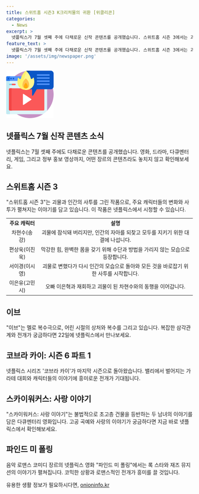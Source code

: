 ```yaml
---
title: 스위트홈 시즌3 K크리처물의 귀환 [위클리콘]
categories:
  - News
excerpt: >
  넷플릭스가 7월 셋째 주에 다채로운 신작 콘텐츠를 공개했습니다. 스위트홈 시즌 3에서는 괴물과 인간의 사투가 이어지고, 이브는 멜로 복수극으로 전개됩니다. 코브라 카이: 시즌 6 파트 1은 가라테 챔피언십을 준비하는 이야기이며, 스카이워커스: 사랑 이야기는 초고층 건물을 등반하는 이들의 이야기를 다룹니다. 또한, 파인드 미 폴링은 음악 로맨스 코미디 장르의 영화로 새로운 이야기를 제공합니다. 넷플릭스에서 지금 시청 가능합니다.
feature_text: >
  넷플릭스가 7월 셋째 주에 다채로운 신작 콘텐츠를 공개했습니다. 스위트홈 시즌 3에서는 괴물과 인간의 사투가 이어지고, 이브는 멜로 복수극으로 전개됩니다. 코브라 카이: 시즌 6 파트 1은 가라테 챔피언십을 준비하는 이야기이며, 스카이워커스: 사랑 이야기는 초고층 건물을 등반하는 이들의 이야기를 다룹니다. 또한, 파인드 미 폴링은 음악 로맨스 코미디 장르의 영화로 새로운 이야기를 제공합니다. 넷플릭스에서 지금 시청 가능합니다.
image: '/assets/img/newspaper.png'
---
```


<p><img src="/assets/img/news.png" alt="rentncar 속보" /></p>

<h2 data-ke-size="size26">넷플릭스 7월 신작 콘텐츠 소식</h2>

<p data-ke-size="size16">넷플릭스는 7월 셋째 주에도 다채로운 콘텐츠를 공개했습니다. 영화, 드라마, 다큐멘터리, 게임, 그리고 정부 홍보 영상까지, 어떤 장르의 콘텐츠라도 놓치지 않고 확인해보세요. </p>

<h2 data-ke-size="size26">스위트홈 시즌 3</h2>

<p data-ke-size="size16">"스위트홈 시즌 3"는 괴물과 인간의 사투를 그린 작품으로, 주요 캐릭터들의 변화와 사투가 펼쳐지는 이야기를 담고 있습니다. 이 작품은 넷플릭스에서 시청할 수 있습니다.</p>

<table>
    <tr>
        <td style="text-align: center; height: 17px;"><b>주요 캐릭터</b></td>
        <td style="text-align: center; height: 17px;"><b>설명</b></td>
    </tr>
    <tr>
        <td style="text-align: center; height: 17px;">차현수(송강)</td>
        <td style="text-align: center; height: 17px;">괴물에 잠식돼 버리지만, 인간의 자아를 되찾고 모두를 지키기 위한 대결에 나섭니다.</td>
    </tr>
    <tr>
        <td style="text-align: center; height: 17px;">편상욱(이진욱)</td>
        <td style="text-align: center; height: 17px;">막강한 힘, 완벽한 몸을 갖기 위해 수단과 방법을 가리지 않는 모습으로 등장합니다.</td>
    </tr>
    <tr>
        <td style="text-align: center; height: 17px;">서이경(이시영)</td>
        <td style="text-align: center; height: 17px;">괴물로 변했다가 다시 인간의 모습으로 돌아와 모든 것을 바로잡기 위한 사투를 시작합니다.</td>
    </tr>
    <tr>
        <td style="text-align: center; height: 17px;">이은유(고민시)</td>
        <td style="text-align: center; height: 17px;">오빠 이은혁과 재회하고 괴물이 된 차현수와의 동행을 이어갑니다.</td>
    </tr>
</table>

<h2 data-ke-size="size26">이브</h2>

<p data-ke-size="size16">"이브"는 멜로 복수극으로, 어린 시절의 상처와 복수를 그리고 있습니다. 복잡한 삼각관계와 전개가 궁금하다면 22일에 넷플릭스에서 만나보세요.</p>

<h2 data-ke-size="size26">코브라 카이: 시즌 6 파트 1</h2>

<p data-ke-size="size16">넷플릭스 시리즈 '코브라 카이'가 마지막 시즌으로 돌아왔습니다. 밸리에서 벌어지는 가라테 대회와 캐릭터들의 이야기에 흥미로운 전개가 기대됩니다.</p>

<h2 data-ke-size="size26">스카이워커스: 사랑 이야기</h2>

<p data-ke-size="size16">"스카이워커스: 사랑 이야기"는 불법적으로 초고층 건물을 등반하는 두 남녀의 이야기를 담은 다큐멘터리 영화입니다. 고공 곡예와 사랑의 이야기가 궁금하다면 지금 바로 넷플릭스에서 확인해보세요.</p>

<h2 data-ke-size="size26">파인드 미 폴링</h2>

<p data-ke-size="size16">음악 로맨스 코미디 장르의 넷플릭스 영화 "파인드 미 폴링"에서는 록 스타와 재즈 뮤지션의 이야기가 펼쳐집니다. 코믹한 상황과 로맨스적인 전개가 흥미를 끌 것입니다.</p>
유용한 생활 정보가 필요하시다면, <a href="https://onioninfo.kr" rel="dofollow">onioninfo.kr</a>


